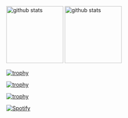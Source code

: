 <p align="left"> 
  <img alt="github stats" height="150px" src="https://github-readme-stats.vercel.app/api?username=yutaka-art&show_icons=true" />
  <img alt="github stats" height="150px" src="https://github-readme-stats-omega-two-85.vercel.app/api?username=yutaka-art&show_icons=true" />
</p>

[![trophy](https://github-profile-trophy.vercel.app/?username=yutaka-art&column=7)](https://github-profile-trophy.vercel.app/?username=yutaka-art&column=7)

[![trophy](https://github-profile-trophy-roan.vercel.app/?username=yutaka-art&column=7)](https://github-profile-trophy-roan.vercel.app//?username=yutaka-art&column=7)

[![trophy](https://github-profile-trophy-sable.vercel.app/?username=yutaka-art&column=7)](https://[github-profile-trophy-roan.vercel.app](https://github-profile-trophy-sable.vercel.app/)//?username=yutaka-art&column=7)

[![Spotify](https://novatorem-smoky-seven.vercel.app/api/spotify)](https://open.spotify.com/user/yutaka-art)

